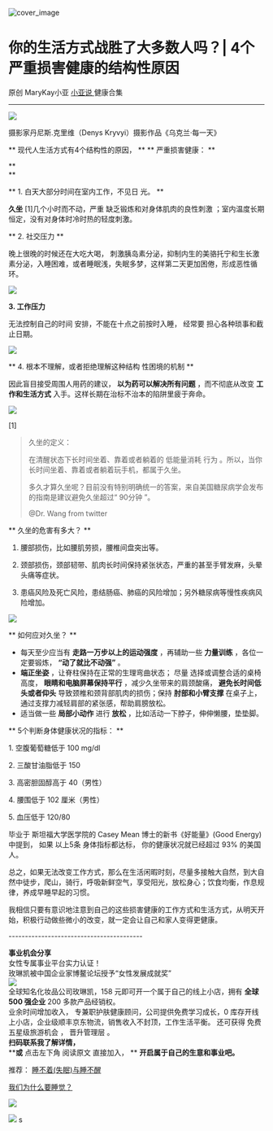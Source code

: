 ![cover_image](https://mmbiz.qpic.cn/mmbiz_jpg/A8SKDch4cJGBjQLycK5HSVVG9w03f5lmna3lGpIibWb0P4BaIRlmZBzM9JelTiaiaHepOPv4YicfQyM3mlGvBNkz5g/0?wx_fmt=jpeg)

#  你的生活方式战胜了大多数人吗？| 4个严重损害健康的结构性原因

原创  MaryKay小亚  [ 小亚说 ](https://mp.weixin.qq.com/mp/appmsgalbum?__biz=MzUxNDAwNTk0MQ==&action=getalbum&album_id=1708249854717526017#wechat_redirect) 健康合集

__ _ _ _ _

  

![](https://mmbiz.qpic.cn/mmbiz_jpg/A8SKDch4cJGBjQLycK5HSVVG9w03f5lmnt6OY4vf9CCPuAUKzzYmI70GbOnCbe0GT89OJImILuaV14I4dCjSJA/640?wx_fmt=jpeg&from=appmsg)

摄影家丹尼斯.克里维（Denys Kryvyi）摄影作品《乌克兰·每一天》

  

** 现代人生活方式有4个结构性的原因，  ** ** 严重损害健康：  **

**  
**

** 1\. 白天大部分时间在室内工作，不见日  光。  **

**久坐** [1]几个小时而不动，严重  缺乏锻炼和对身体肌肉的良性刺激  ；室内温度长期恒定，没有对身体时冷时热的轻度刺激。

** 2\. 社交压力  **

晚上很晚的时候还在大吃大喝，  刺激胰岛素分泌，抑制内生的美骆托宁和生长激素分泌，入睡困难，或者睡眠浅，失眠多梦，这样第二天更加困倦，形成恶性循环。

  

![](https://mmbiz.qpic.cn/mmbiz_jpg/A8SKDch4cJGBjQLycK5HSVVG9w03f5lmdU4UgiayFluyticvMPkiaFCM7AibQAf0PmXrEKk97CkpGISlECzJJticHRA/640?wx_fmt=jpeg)

  

**3\. 工作压力**

无法控制自己的时间  安排，不能在十点之前按时入睡，  经常要  担心各种琐事和截止日期。

![](https://mmbiz.qpic.cn/mmbiz_jpg/A8SKDch4cJGBjQLycK5HSVVG9w03f5lmpnms3WX0p2CTeT4Ntkn77DXTQx8l5N4bMdcB1uicZfFhSI0tqL7vx6A/640?wx_fmt=jpeg)

  

** 4\. 根本不理解，或者拒绝理解这种结构  性困境的机制  **

因此盲目接受周围人用药的建议，  **以为药可以解决所有问题** ，而不彻底从改变  **工作和生活方式** 入手。这样长期在治标不治本的陷阱里疲于奔命。

  

![](https://mmbiz.qpic.cn/mmbiz_jpg/A8SKDch4cJGBjQLycK5HSVVG9w03f5lmyTdxlyLB3XuDkopgR1SwlI2eOUpIOhDo4MDxJO1ZXWYoAtibRfI5G4w/640?wx_fmt=jpeg&from=appmsg)

  

[1]

> 久坐的定义：
>
> 在清醒状态下长时间坐着、靠着或者躺着的  低能量消耗  行为  。所以，当你长时间坐着、靠着或者躺着玩手机，都属于久坐。
>
> 多久才算久坐呢？目前没有特别明确统一的答案，来自美国糖尿病学会发布的指南是建议避免久坐超过“  90分钟  ”。
>
>  
>
>
> @Dr. Wang from twitter

  

** 久坐的危害有多大？  **

  1. 腰部损伤，比如腰肌劳损，腰椎间盘突出等。 

  2. 颈部损伤，颈部韧带、肌肉长时间保持紧张状态，严重的甚至手臂发麻，头晕头痛等症状。 

  3. 患癌风险及死亡风险，患结肠癌、肺癌的风险增加；另外糖尿病等慢性疾病风险增加。 

  

  

![](https://mmbiz.qpic.cn/mmbiz_jpg/A8SKDch4cJGBjQLycK5HSVVG9w03f5lm91KIVFABQmxFXpMfFz1ic8dbqsDklZ4y0Qw1X4uicQ9TibOpCzRMiavHhw/640?wx_fmt=jpeg&from=appmsg)

  

** 如何应对久坐？  **

  * 每天至少应当有  **走路一万步以上的运动强度** ，再辅助一些  **力量训练** ，各位一定要锻炼，  **“动了就比不动强”** 。 
  * **端正坐姿** ，让脊柱保持在正常的生理弯曲状态；  尽量  选择或调整合适的桌椅高度，  **眼睛和电脑屏幕保持平行** ，减少久坐带来的肩颈酸痛，  **避免长时间低头或者仰头** 导致颈椎和颈背部肌肉的损伤；保持  **肘部和小臂支撑** 在桌子上，通过支撑力减轻肩部的紧张感，帮助肩膀放松。 
  * 适当做一些  **局部小动作** 进行  **放松** ，比如活动一下脖子，伸伸懒腰，垫垫脚。 

  

** 5个判断身体健康状况的指标：  **

1\. 空腹葡萄糖低于 100 mg/dl  

2\. 三酸甘油脂低于 150

3\. 高密胆固醇高于 40（男性）

4\. 腰围低于 102 厘米（男性）

5\. 血压低于 120/80

毕业于  斯坦福大学医学院的 Casey  Mean 博士的新书《好能量》(Good Energy)中提到，  如果  以上5条  身体指标都达标，
你的健康状况就已经超过 93% 的美国人。

总之，如果无法改变工作方式，那么在生活闲暇时刻，尽量多接触大自然，到大自然中徒步，爬山，骑行，呼吸新鲜空气，享受阳光，放松身心；饮食均衡，作息规律，养成早睡早起的习惯。

我相信只要有意识地注意到自己的这些损害健康的工作方式和生活方式，从明天开始，积极行动做些微小的改变，就一定会让自己和家人变得更健康。

  

\-----------------------------------------  
  
**事业机会分享**  
女性专属事业平台实力认证！  
玫琳凯被中国企业家博鳌论坛授予“女性发展成就奖”  
![](https://mmbiz.qpic.cn/mmbiz_jpg/A8SKDch4cJGnR41I5Dl9IuwiaHYx7825mM68DLlh5rkkJ0CicfyzASagdMUEZ2pNCZs13Ng5n6ehtuiaW1YJrziaHQ/640?wx_fmt=jpeg)  
全球知名化妆品公司玫琳凯，158 元即可开一个属于自己的线上小店，拥有 **全球 500 强企业** 200 多款产品经销权。  
业余时间增加收入，  专兼职护肤健康顾问，公司提供免费学习成长，0 库存开线上小店，企业级顺丰京东物流，销售收入不封顶，工作生活平衡。  还可获得
免费五星级旅游机会  ，  晋升管理层  。  
**扫码联系我了解详情，**  
****或** 点击左下角  阅读原文  直接加入， ** **开启属于自己的生意和事业吧。**  
  
  

推荐： [ 睡不着(失眠)与睡不醒
](http://mp.weixin.qq.com/s?__biz=MzUxNDAwNTk0MQ==&mid=2247484983&idx=1&sn=5480cd343a52a394167d0cfb96964ab8&chksm=f94dc8edce3a41fb9d0ad64f311d1bb96458e745b56bb4353866d15f7f08b9fb8d5b4a66f90a&scene=21#wechat_redirect)  

[ 我们为什么要睡觉？
](http://mp.weixin.qq.com/s?__biz=MzUxNDAwNTk0MQ==&mid=2247484972&idx=1&sn=7425c5641ae93f6de9093796182e9e3b&chksm=f94dc8f6ce3a41e07851079da28f6bcab073e3366fdfb0c15fb3446f5b98c240826aa5e8a972&scene=21#wechat_redirect)

![](https://mmbiz.qpic.cn/mmbiz_gif/b96CibCt70iaZ7Bia3Wm91cEuWhERXfCYjTia9tf7aMjVBNRETSa2NpGjCV6tyNvgCLos8LBgwEgxcwaIw8zdOsG7A/640?wx_fmt=gif)

![](https://mmbiz.qpic.cn/mmbiz_jpg/A8SKDch4cJEicCnqTxiatgGquhIicZ1wJ1Dth5YOOzoYV7U4N3HmiaO0vVAzjOpBVdtF0gnL632Fc7HqiaDmgveQDEw/640?wx_fmt=jpeg)
s